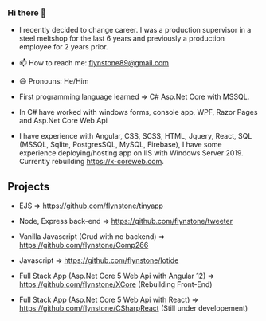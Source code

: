### Hi there 👋

- I recently decided to change career. I was a production supervisor in a steel meltshop for the last 6 years and previously a production employee for 2 years prior.

- 📫 How to reach me: flynstone89@gmail.com
- 😄 Pronouns: He/Him

- First programming language learned => C# Asp.Net Core with MSSQL.
- In C# have worked with windows forms, console app, WPF, Razor Pages and Asp.Net Core Web Api
- I have experience with Angular, CSS, SCSS, HTML, Jquery, React, SQL (MSSQL, Sqlite, PostgresSQL, MySQL, Firebase), I have some experience deploying/hosting app on IIS with Windows Server 2019. Currently rebuilding https://x-coreweb.com.

## Projects

- EJS => https://github.com/flynstone/tinyapp
- Node, Express back-end => https://github.com/flynstone/tweeter
- Vanilla Javascript (Crud with no backend) => https://github.com/flynstone/Comp266
- Javascript => https://github.com/flynstone/lotide

- Full Stack App (Asp.Net Core 5 Web Api with Angular 12) => https://github.com/flynstone/XCore (Rebuilding Front-End) 
- Full Stack App (Asp.Net Core 5 Web Api with React) => https://github.com/flynstone/CSharpReact (Still under developement) 
